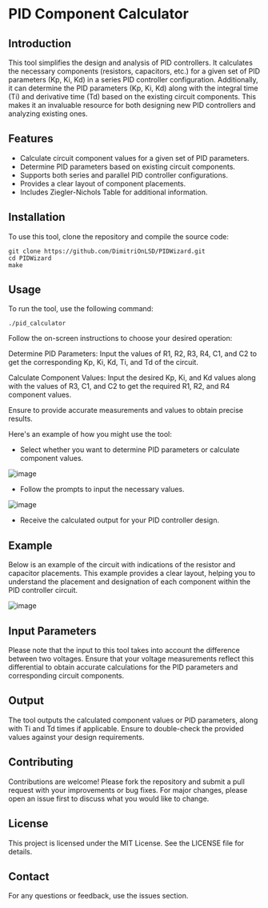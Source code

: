 # PID Component Calculator
## Introduction
This tool simplifies the design and analysis of PID controllers. It calculates the necessary components (resistors, capacitors, etc.) for a given set of PID parameters (Kp, Ki, Kd) in a series PID controller configuration. Additionally, it can determine the PID parameters (Kp, Ki, Kd) along with the integral time (Ti) and derivative time (Td) based on the existing circuit components. This makes it an invaluable resource for both designing new PID controllers and analyzing existing ones.

## Features
- Calculate circuit component values for a given set of PID parameters.
- Determine PID parameters based on existing circuit components.
- Supports both series and parallel PID controller configurations.
- Provides a clear layout of component placements.
- Includes Ziegler-Nichols Table for additional information.

## Installation
To use this tool, clone the repository and compile the source code:
```
git clone https://github.com/DimitriOnLSD/PIDWizard.git
cd PIDWizard
make
```
## Usage
To run the tool, use the following command:
```
./pid_calculator
```
Follow the on-screen instructions to choose your desired operation:

Determine PID Parameters: Input the values of R1, R2, R3, R4, C1, and C2 to get the corresponding Kp, Ki, Kd, Ti, and Td of the circuit.

Calculate Component Values: Input the desired Kp, Ki, and Kd values along with the values of R3, C1, and C2 to get the required R1, R2, and R4 component values.

Ensure to provide accurate measurements and values to obtain precise results.

Here's an example of how you might use the tool:

- Select whether you want to determine PID parameters or calculate component values.

![image](https://github.com/DimitriOnLSD/PIDWizard/assets/100768973/bf99af9f-e848-44bd-a27b-9515fe5453ca)

- Follow the prompts to input the necessary values.

![image](https://github.com/DimitriOnLSD/PIDWizard/assets/100768973/3591ba36-322c-4d22-afc0-291ccc869c3a)

- Receive the calculated output for your PID controller design.

## Example
Below is an example of the circuit with indications of the resistor and capacitor placements. This example provides a clear layout, helping you to understand the placement and designation of each component within the PID controller circuit.

![image](https://github.com/DimitriOnLSD/PIDWizard/assets/100768973/95bfcb31-0f98-40b2-b86a-73815d24fff3)

## Input Parameters
Please note that the input to this tool takes into account the difference between two voltages. Ensure that your voltage measurements reflect this differential to obtain accurate calculations for the PID parameters and corresponding circuit components.

## Output
The tool outputs the calculated component values or PID parameters, along with Ti and Td times if applicable. Ensure to double-check the provided values against your design requirements.

## Contributing
Contributions are welcome! Please fork the repository and submit a pull request with your improvements or bug fixes. For major changes, please open an issue first to discuss what you would like to change.

## License
This project is licensed under the MIT License. See the LICENSE file for details.

## Contact
For any questions or feedback, use the issues section.
